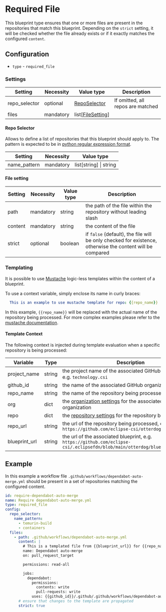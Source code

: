 # Required File

This blueprint type ensures that one or more files are present in the repositories that match this blueprint.
Depending on the `strict` setting, it will be checked whether the file already exists or if it exactly matches the
configured `content`.

## Configuration

- `type` - `required_file`

### Settings

| Setting       | Necessity | Value type                         | Description                       |
|---------------|-----------|------------------------------------|-----------------------------------|
| repo_selector | optional  | [RepoSelector](#repo-selector)     | If omitted, all repos are matched |
| files         | mandatory | list[[FileSetting](#file-setting)] |                                   |

#### Repo Selector

Allows to define a list of repositories that this blueprint should apply to.
The pattern is expected to be in [python regular expression format](https://docs.python.org/3/howto/regex.html).

| Setting      | Necessity  | Value type             |
|--------------|------------|------------------------|
| name_pattern | mandatory  | list[string] \| string |

#### File setting

| Setting | Necessity  | Value type | Description                                                                                               |
|---------|------------|------------|-----------------------------------------------------------------------------------------------------------|
| path    | mandatory  | string     | the path of the file within the repository without leading slash                                          |
| content | mandatory  | string     | the content of the file                                                                                   |
| strict  | optional   | boolean    | if `false` (default), the file will be only checked for existence, otherwise the content will be compared |

### Templating

It is possible to use [Mustache](https://mustache.github.io/) logic-less templates within the content of a blueprint.

To use a context variable, simply enclose its name in curly braces:

```yaml
  This is an example to use mustache template for repo: {{repo_name}}
```

In this example, `{{repo_name}}` will be replaced with the actual name of the repository being processed. For more complex examples please refer
to the [mustache documentation](https://mustache.github.io/mustache.5.html).


#### Template Context

The following context is injected during template evaluation when a specific repository is being processed:

| Variable      | Type   | Description                                                                                                                   |
|---------------|--------|-------------------------------------------------------------------------------------------------------------------------------|
| project_name  | string | the project name of the associated GitHub organization, e.g. `technology.csi`                                                 |
| github_id     | string | the name of the associated GitHub organization                                                                                |
| repo_name     | string | the name of the repository being processed                                                                                    |
| org           | dict   | the [organization settings](../organization/settings.md) for the associated GitHub organization                               |
| repo          | dict   | the [repository settings](../organization/repository/index.md) for the repository being processed                             |
| repo_url      | string | the url of the repository being processed, e.g. `https://github.com/eclipse-csi/otterdog`                                     |
| blueprint_url | string | the url of the associated blueprint, e.g. `https://github.com/eclipse-csi/.eclipsefdn/blob/main/otterdog/blueprints/test.yml` |

## Example

In this example a workflow file `.github/workflows/dependabot-auto-merge.yml` should be present in a set of repositories matching the configured content.

``` yaml
id: require-dependabot-auto-merge
name: Require dependabot-auto-merge.yml
type: required_file
config:
  repo_selector:
    name_pattern:
      - temurin-build
      - containers
  files:
    - path: .github/workflows/dependabot-auto-merge.yml
      content: |
        # This is a templated file from {{blueprint_url}} for {{repo_name}}
        name: Dependabot auto-merge
        on: pull_request_target

        permissions: read-all

        jobs:
          dependabot:
            permissions:
              contents: write
              pull-requests: write
            uses: {{github_id}}/.github/.github/workflows/dependabot-auto-merge.yml@main
      # ensure that changes to the template are propagated
      strict: true
```
